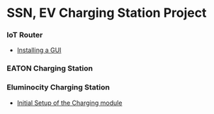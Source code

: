 # SSN, EV Charging Station Project

### IoT Router

* [Installing a GUI](docs/gui-guide.md)

### EATON Charging Station



### Eluminocity Charging Station

* [Initial Setup of the Charging module](docs/initial-setup.md)